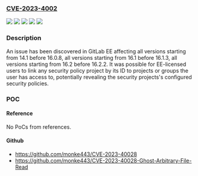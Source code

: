 ### [CVE-2023-4002](https://cve.mitre.org/cgi-bin/cvename.cgi?name=CVE-2023-4002)
![](https://img.shields.io/static/v1?label=Product&message=GitLab&color=blue)
![](https://img.shields.io/static/v1?label=Version&message=14.1%20&color=brightgreen)
![](https://img.shields.io/static/v1?label=Version&message=16.1.0%20&color=brightgreen)
![](https://img.shields.io/static/v1?label=Version&message=16.2.0%20&color=brightgreen)
![](https://img.shields.io/static/v1?label=Vulnerability&message=CWE-201%3A%20Insertion%20of%20Sensitive%20Information%20Into%20Sent%20Data&color=brightgreen)

### Description

An issue has been discovered in GitLab EE affecting all versions starting from 14.1 before 16.0.8, all versions starting from 16.1 before 16.1.3, all versions starting from 16.2 before 16.2.2. It was possible for EE-licensed users to link any security policy project by its ID to projects or groups the user has access to, potentially revealing the security projects's configured security policies.

### POC

#### Reference
No PoCs from references.

#### Github
- https://github.com/monke443/CVE-2023-40028
- https://github.com/monke443/CVE-2023-40028-Ghost-Arbitrary-File-Read

